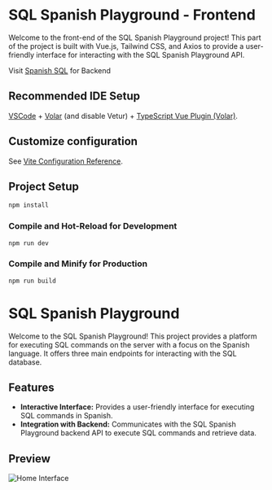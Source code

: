 # SQL Spanish Playground - Frontend

Welcome to the front-end of the SQL Spanish Playground project! This part of the project is built with Vue.js, Tailwind CSS, and Axios to provide a user-friendly interface for interacting with the SQL Spanish Playground API.

Visit [Spanish SQL](https://github.com/Pardio11/Spanish_SQL) for Backend

## Recommended IDE Setup

[VSCode](https://code.visualstudio.com/) + [Volar](https://marketplace.visualstudio.com/items?itemName=Vue.volar) (and disable Vetur) + [TypeScript Vue Plugin (Volar)](https://marketplace.visualstudio.com/items?itemName=Vue.vscode-typescript-vue-plugin).

## Customize configuration

See [Vite Configuration Reference](https://vitejs.dev/config/).

## Project Setup

```sh
npm install
```

### Compile and Hot-Reload for Development

```sh
npm run dev
```

### Compile and Minify for Production

```sh
npm run build
```

# SQL Spanish Playground

Welcome to the SQL Spanish Playground! This project provides a platform for executing SQL commands on the server with a focus on the Spanish language. It offers three main endpoints for interacting with the SQL database.

## Features

- **Interactive Interface:** Provides a user-friendly interface for executing SQL commands in Spanish.
- **Integration with Backend:** Communicates with the SQL Spanish Playground backend API to execute SQL commands and retrieve data.
## Preview
![Home Interface](https://github.com/Pardio11/SQL_Frijol/blob/[branch]/image.jpg?raw=true)

